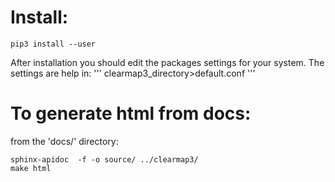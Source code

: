 # Install:
```
pip3 install --user 
```

After installation you should edit the packages settings for your system. The settings are help in:
'''
clearmap3_directory>default.conf
'''

# To generate html from docs:

from the 'docs/' directory:
```
sphinx-apidoc  -f -o source/ ../clearmap3/
make html
```
